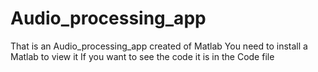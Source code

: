 # Audio_processing_app
That is an Audio_processing_app created of Matlab
You need to install a Matlab to view it
If you want to see the code it is in the Code file
